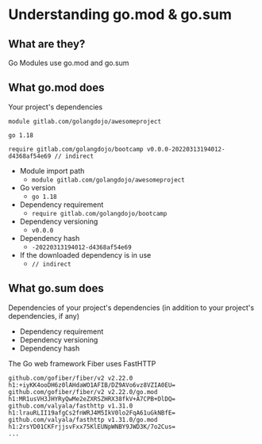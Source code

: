 # Understanding go.mod & go.sum

## What are they?
Go Modules use go.mod and go.sum

## What go.mod does
Your project's dependencies

```
module gitlab.com/golangdojo/awesomeproject

go 1.18

require gitlab.com/golangdojo/bootcamp v0.0.0-20220313194012-d4368af54e69 // indirect

```

- Module import path
  - `module gitlab.com/golangdojo/awesomeproject`
- Go version
  - `go 1.18`
- Dependency requirement
  - `require gitlab.com/golangdojo/bootcamp`
- Dependency versioning
  - `v0.0.0`
- Dependency hash
  - `-20220313194012-d4368af54e69`
- If the downloaded dependency is in use
  - `// indirect`

## What go.sum does
Dependencies of your project's dependencies (in addition to your project's dependencies, if any)
- Dependency requirement
- Dependency versioning
- Dependency hash

The Go web framework Fiber uses FastHTTP
```
github.com/gofiber/fiber/v2 v2.22.0 h1:+iyKK4ooDH6z0lAHdaWO1AFIB/DZ9AVo6vz8VZIA0EU=
github.com/gofiber/fiber/v2 v2.22.0/go.mod h1:MR1usVH3JHYRyQwMe2eZXRSZHRX38fkV+A7CPB+DlDQ=
github.com/valyala/fasthttp v1.31.0 h1:lrauRLII19afgCs2fnWRJ4M5IkV0lo2FqA61uGkNBfE=
github.com/valyala/fasthttp v1.31.0/go.mod h1:2rsYD01CKFrjjsvFxx75KlEUNpWNBY9JWD3K/7o2Cus=
...
```